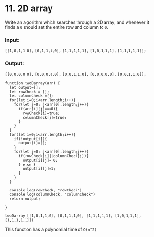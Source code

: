 # 11. 2D array

Write an algorithm which searches through a 2D array, and whenever it finds a `0` should set the entire row and column to `0`.

### Input: 
`[[1,0,1,1,0],` 
`[0,1,1,1,0],`
`[1,1,1,1,1],` 
`[1,0,1,1,1],` 
`[1,1,1,1,1]];` 

### Output: 
`[[0,0,0,0,0],` 
`[0,0,0,0,0],` 
`[0,0,1,1,0],` 
`[0,0,0,0,0],` 
`[0,0,1,1,0]];`

````
function twoDarray(arr) {
  let output=[];
  let rowCheck = [];
  let columnCheck =[];
  for(let i=0;i<arr.length;i++){
    for(let j=0; j<arr[0].length;j++){
      if(arr[i][j]===0){
        rowCheck[i]=true;
        columnCheck[j]=true;
      } 
    }
  }
  for(let i=0;i<arr.length;i++){
    if(!output[i]){
      output[i]=[];
    }
    for(let j=0; j<arr[0].length;j++){
      if(rowCheck[i]||columnCheck[j]){
        output[i][j]= 0;
      } else {
        output[i][j]=1;
      }
    }
  }
  
  console.log(rowCheck, "rowCheck")
  console.log(columnCheck, "columnCheck")
  return output;
  
}

twoDarray([[1,0,1,1,0], [0,1,1,1,0], [1,1,1,1,1], [1,0,1,1,1], [1,1,1,1,1]])
````

This function has a polynomial time of `O(n^2)`
